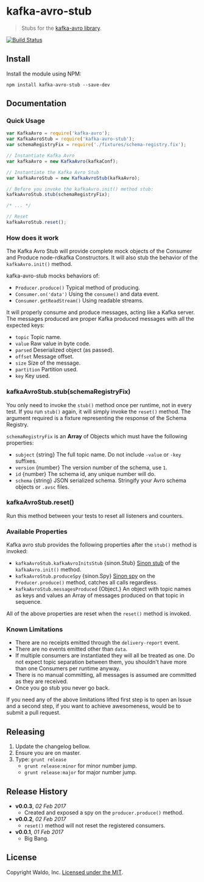 # kafka-avro-stub

> Stubs for the [kafka-avro library](https://github.com/waldophotos/kafka-avro).

[![Build Status](https://travis-ci.org/waldophotos/kafka-avro-stub.svg?branch=master)](https://travis-ci.org/waldophotos/kafka-avro-stub)

## Install

Install the module using NPM:

```
npm install kafka-avro-stub --save-dev
```

## Documentation

### Quick Usage

```js
var KafkaAvro = require('kafka-avro');
var KafkaAvroStub = require('kafka-avro-stub');
var schemaRegistryFix = require('./fixtures/schema-registry.fix');

// Instantiate Kafka Avro
var kafkaAvro = new KafkaAvro(kafkaConf);

// Instantiate the Kafka Avro Stub
var kafkaAvroStub = new KafkaAvroStub(kafkaAvro);

// Before you invoke the kafkaAvro.init() method stub:
kafkaAvroStub.stub(schemaRegistryFix);

/* ... */

// Reset
kafkaAvroStub.reset();
```

### How does it work

The Kafka Avro Stub will provide complete mock objects of the Consumer and Produce node-rdkafka Constructors. It will also stub the behavior of the `kafkaAvro.init()` method.

kafka-avro-stub mocks behaviors of:

* `Producer.produce()` Typical method of producing.
* `Consumer.on('data')` Using the `consume()` and data event.
* `Consumer.getReadStream()` Using readable streams.

It will properly consume and produce messages, acting like a Kafka server. The messages produced are proper Kafka produced messages with all the expected keys:

* `topic` Topic name.
* `value` Raw value in byte code.
* `parsed` Deserialized object (as passed).
* `offset` Message offset.
* `size` Size of the message.
* `partition` Partition used.
* `key` Key used.

### kafkaAvroStub.stub(schemaRegistryFix)

You only need to invoke the `stub()` method once per runtime, not in every test. If you run `stub()` again, it will simply invoke the `reset()` method. The argument required is a fixture representing the response of the Schema Registry.

`schemaRegistryFix` is an **Array** of Objects which must have the following properties:

* `subject` {string} The full topic name. Do not include `-value` or `-key` suffixes.
* `version` {number} The version number of the schema, use `1`.
* `id` {number} The schema id, any unique number will do.
* `schema` {string} JSON serialized schema. Stringify your Avro schema objects or `.avsc` files.

### kafkaAvroStub.reset()

Run this method between your tests to reset all listeners and counters.

### Available Properties

Kafka avro stub provides the following properties after the `stub()` method is invoked:

* `kafkaAvroStub.kafkaAvroInitsStub` {sinon.Stub} [Sinon stub](http://sinonjs.org/docs/#stubs-api) of the `kafkaAvro.init()` method.
* `kafkaAvroStub.produceSpy` {sinon.Spy} [Sinon spy](http://sinonjs.org/docs/#spies-api) on the `Producer.produce()` method, catches all calls regardless.
* `kafkaAvroStub.messagesProduced` {Object.<Array>} An object with topic names as keys and values an Array of messages produced on that topic in sequence.

All of the above properties are reset when the `reset()` method is invoked.

### Known Limitations

* There are no receipts emitted through the `delivery-report` event.
* There are no events emitted other than `data`.
* If multiple consumers are instantiated they will all be treated as one. Do not expect topic separation between them, you shouldn't have more than one Consumers per runtime anyway.
* There is no manual committing, all messages is assumed are committed as they are received.
* Once you go stub you never go back.

If you need any of the above limitations lifted first step is to open an Issue and a second step, if you want to achieve awesomeness, would be to submit a pull request.

## Releasing

1. Update the changelog bellow.
1. Ensure you are on master.
1. Type: `grunt release`
    * `grunt release:minor` for minor number jump.
    * `grunt release:major` for major number jump.

## Release History

- **v0.0.3**, *02 Feb 2017*
    - Created and exposed a spy on the `producer.produce()` method.
- **v0.0.2**, *02 Feb 2017*
    - `reset()` method will not reset the registered consumers.
- **v0.0.1**, *01 Feb 2017*
    - Big Bang.

## License

Copyright Waldo, Inc. [Licensed under the MIT](/LICENSE).

[avsc]: https://github.com/mtth/avsc
[node-rdkafka]: https://github.com/Blizzard/node-rdkafka
